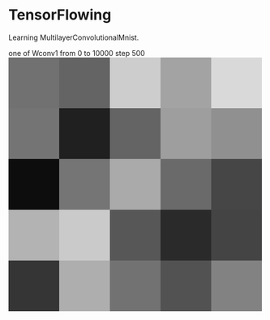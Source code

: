 # TensorFlowing
Learning MultilayerConvolutionalMnist.

one of Wconv1
from 0 to 10000 step 500
<img src="https://raw.githubusercontent.com/lakeinchina/TensorFlowing/master/MultilayerConvolutionalMnist/W_conv1.gif" width = "500" height = "500" align=left />